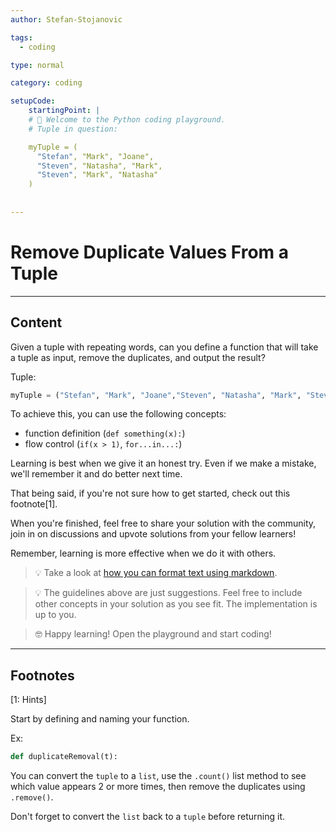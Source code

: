 ```yaml
---
author: Stefan-Stojanovic

tags:
  - coding

type: normal

category: coding

setupCode:
	startingPoint: |
  	# 👋 Welcome to the Python coding playground. 
  	# Tuple in question:

    myTuple = (
      "Stefan", "Mark", "Joane",
      "Steven", "Natasha", "Mark", 
      "Steven", "Mark", "Natasha"
    )
    
    
---
```


# Remove Duplicate Values From a Tuple

---

## Content

Given a tuple with repeating words, can you define a function that will take a tuple as input, remove the duplicates, and output the result?

Tuple:
```python
myTuple = ("Stefan", "Mark", "Joane","Steven", "Natasha", "Mark", "Steven", "Mark", "Natasha")
```

To achieve this, you can use the following concepts:
- function definition (`def something(x):`)
- flow control (`if(x > 1)`, `for...in...:`)

Learning is best when we give it an honest try. Even if we make a mistake, we'll remember it and do better next time.

That being said, if you're not sure how to get started, check out this footnote[1]. 

When you're finished, feel free to share your solution with the community, join in on discussions and upvote solutions from your fellow learners!

Remember, learning is more effective when we do it with others.

> 💡 Take a look at [how you can format text using markdown](https://www.enki.com/glossary/general/markdown-formatting).

> 💡 The guidelines above are just suggestions. Feel free to include other concepts in your solution as you see fit. The implementation is up to you.

> 🤓 Happy learning! Open the playground and start coding!

---

## Footnotes

[1: Hints]

Start by defining and naming your function.

Ex:
```python
def duplicateRemoval(t):
```

You can convert the `tuple` to a `list`, use the `.count()` list method to see which value appears 2 or more times, then remove the duplicates using `.remove()`.

Don't forget to convert the `list` back to a `tuple` before returning it.